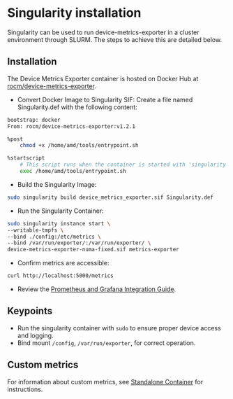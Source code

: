 # Singularity installation

Singularity can be used to run device-metrics-exporter in a cluster environment through SLURM. The steps to achieve
this are detailed below.
  
## Installation

The Device Metrics Exporter container is hosted on Docker Hub at [rocm/device-metrics-exporter](https://hub.docker.com/r/rocm/device-metrics-exporter).

- Convert Docker Image to Singularity SIF:
  Create a file named Singularity.def with the following content:

```bash
bootstrap: docker
From: rocm/device-metrics-exporter:v1.2.1

%post
    chmod +x /home/amd/tools/entrypoint.sh

%startscript
    # This script runs when the container is started with 'singularity run'
    exec /home/amd/tools/entrypoint.sh

```
- Build the Singularity Image:
  
```bash
sudo singularity build device_metrics_exporter.sif Singularity.def
```
- Run the Singularity Container:

```bash
sudo singularity instance start \
--writable-tmpfs \
--bind ./config:/etc/metrics \
--bind /var/run/exporter/:/var/run/exporter/ \
device-metrics-exporter-numa-fixed.sif metrics-exporter
```
- Confirm metrics are accessible:

```bash
curl http://localhost:5000/metrics
```

- Review the [Prometheus and Grafana Integration Guide](../integrations/prometheus-grafana.md).

## Keypoints
- Run the singularity container with `sudo` to ensure proper device access and logging.
- Bind mount `/config`, `/var/run/exporter`, for correct operation.

## Custom metrics

For information about custom metrics, see [Standalone Container](../configuration/docker.md) for instructions.
